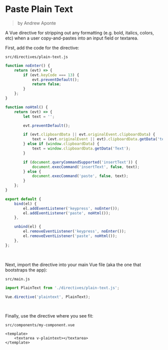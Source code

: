 # Paste Plain Text
> by Andrew Aponte

A Vue directive for stripping out any formatting (e.g. bold, italics, colors, etc) when a user copy-and-pastes into an input field or textarea.

First, add the code for the directive:

`src/directives/plain-text.js`
``` js
function noEnter() {
    return (evt) => {
        if (evt.keyCode === 13) {
            evt.preventDefault();
            return false;
        }
    };
}

function noHtml() {
    return (evt) => {
        let text = '';

        evt.preventDefault();

        if (evt.clipboardData || evt.originalEvent.clipboardData) {
            text = (evt.originalEvent || evt).clipboardData.getData('text/plain');
        } else if (window.clipboardData) {
            text = window.clipboardData.getData('Text');
        }

        if (document.queryCommandSupported('insertText')) {
            document.execCommand('insertText', false, text);
        } else {
            document.execCommand('paste', false, text);
        }
    };
}

export default {
    bind(el) {
        el.addEventListener('keypress', noEnter());
        el.addEventListener('paste', noHtml());
    },

    unbind(el) {
        el.removeEventListener('keypress', noEnter());
        el.removeEventListener('paste', noHtml());
    },
};

```

<br>

Next, import the directive into your main Vue file (aka the one that bootstraps the app):

`src/main.js`
``` js
import PlainText from './directives/plain-text.js';

Vue.directive('plaintext', PlainText);
```

<br>

Finally, use the directive where you see fit:

`src/components/my-component.vue`
``` vue
<template>
    <textarea v-plaintext></textarea>
</template>
```

